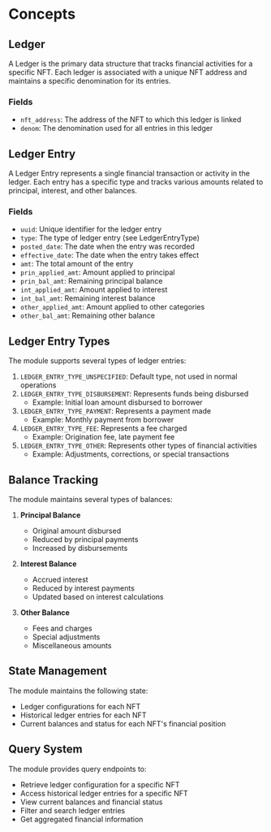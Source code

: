 # Concepts

## Ledger

A Ledger is the primary data structure that tracks financial activities for a specific NFT. Each ledger is associated with a unique NFT address and maintains a specific denomination for its entries.

### Fields
- `nft_address`: The address of the NFT to which this ledger is linked
- `denom`: The denomination used for all entries in this ledger

## Ledger Entry

A Ledger Entry represents a single financial transaction or activity in the ledger. Each entry has a specific type and tracks various amounts related to principal, interest, and other balances.

### Fields
- `uuid`: Unique identifier for the ledger entry
- `type`: The type of ledger entry (see LedgerEntryType)
- `posted_date`: The date when the entry was recorded
- `effective_date`: The date when the entry takes effect
- `amt`: The total amount of the entry
- `prin_applied_amt`: Amount applied to principal
- `prin_bal_amt`: Remaining principal balance
- `int_applied_amt`: Amount applied to interest
- `int_bal_amt`: Remaining interest balance
- `other_applied_amt`: Amount applied to other categories
- `other_bal_amt`: Remaining other balance

## Ledger Entry Types

The module supports several types of ledger entries:

1. `LEDGER_ENTRY_TYPE_UNSPECIFIED`: Default type, not used in normal operations
2. `LEDGER_ENTRY_TYPE_DISBURSEMENT`: Represents funds being disbursed
   - Example: Initial loan amount disbursed to borrower
3. `LEDGER_ENTRY_TYPE_PAYMENT`: Represents a payment made
   - Example: Monthly payment from borrower
4. `LEDGER_ENTRY_TYPE_FEE`: Represents a fee charged
   - Example: Origination fee, late payment fee
5. `LEDGER_ENTRY_TYPE_OTHER`: Represents other types of financial activities
   - Example: Adjustments, corrections, or special transactions

## Balance Tracking

The module maintains several types of balances:

1. **Principal Balance**
   - Original amount disbursed
   - Reduced by principal payments
   - Increased by disbursements

2. **Interest Balance**
   - Accrued interest
   - Reduced by interest payments
   - Updated based on interest calculations

3. **Other Balance**
   - Fees and charges
   - Special adjustments
   - Miscellaneous amounts

## State Management

The module maintains the following state:
- Ledger configurations for each NFT
- Historical ledger entries for each NFT
- Current balances and status for each NFT's financial position

## Query System

The module provides query endpoints to:
- Retrieve ledger configuration for a specific NFT
- Access historical ledger entries for a specific NFT
- View current balances and financial status
- Filter and search ledger entries
- Get aggregated financial information 